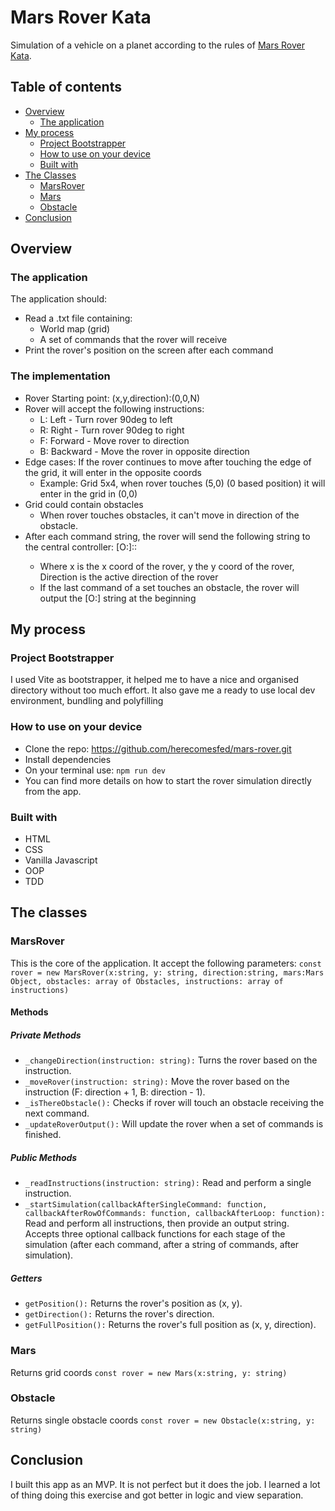 # Mars Rover Kata

Simulation of a vehicle on a planet according to the rules of [Mars Rover Kata](https://kata-log.rocks/mars-rover-kata).

## Table of contents

- [Overview](#overview)
  - [The application](#the-application)
- [My process](#my-process)
  - [Project Bootstrapper](#project-bootstrapper)
  - [How to use on your device](#how-to-use-on-your-device)
  - [Built with](#built-with)
- [The Classes](#the-classes)
  - [MarsRover](#MarsRover)
  - [Mars](#mars)
  - [Obstacle](#obstacle)
- [Conclusion](#conclusion)

## Overview

### The application

The application should:

- Read a .txt file containing:
  - World map (grid)
  - A set of commands that the rover will receive
- Print the rover's position on the screen after each command

### The implementation

- Rover Starting point: (x,y,direction):(0,0,N)
- Rover will accept the following instructions:
  - L: Left - Turn rover 90deg to left
  - R: Right - Turn rover 90deg to right
  - F: Forward - Move rover to direction
  - B: Backward - Move the rover in opposite direction
- Edge cases: If the rover continues to move after touching the edge of the grid, it will enter in the opposite coords
  - Example: Grid 5x4, when rover touches (5,0) (0 based position) it will enter in the grid in (0,0)
- Grid could contain obstacles
  - When rover touches obstacles, it can't move in direction of the obstacle.
- After each command string, the rover will send the following string to the central controller: [O:]<X>:<Y>:<Direction>
  - Where x is the x coord of the rover, y the y coord of the rover, Direction is the active direction of the rover
  - If the last command of a set touches an obstacle, the rover will output the [O:] string at the beginning

## My process

### Project Bootstrapper

I used Vite as bootstrapper, it helped me to have a nice and organised directory without too much effort. It also gave me a ready to use local dev environment, bundling and polyfilling

### How to use on your device

- Clone the repo: https://github.com/herecomesfed/mars-rover.git
- Install dependencies
- On your terminal use: `npm run dev`
- You can find more details on how to start the rover simulation directly from the app.

### Built with

- HTML
- CSS
- Vanilla Javascript
- OOP
- TDD

## The classes

### MarsRover

This is the core of the application. It accept the following parameters:
`const rover = new MarsRover(x:string, y: string, direction:string, mars:Mars Object, obstacles: array of Obstacles, instructions: array of instructions)`

#### Methods

##### Private Methods

- `_changeDirection(instruction: string):` Turns the rover based on the instruction.
- `_moveRover(instruction: string):` Move the rover based on the instruction (F: direction + 1, B: direction - 1).
- `_isThereObstacle():` Checks if rover will touch an obstacle receiving the next command.
- `_updateRoverOutput():` Will update the rover when a set of commands is finished.

##### Public Methods

- `_readInstructions(instruction: string):` Read and perform a single instruction.
- `_startSimulation(callbackAfterSingleCommand: function, callbackAfterRowOfCommands: function, callbackAfterLoop: function):` Read and perform all instructions, then provide an output string. Accepts three optional callback functions for each stage of the simulation (after each command, after a string of commands, after simulation).

##### Getters

- `getPosition():` Returns the rover's position as (x, y).
- `getDirection():` Returns the rover's direction.
- `getFullPosition():` Returns the rover's full position as (x, y, direction).

### Mars

Returns grid coords
`const rover = new Mars(x:string, y: string)`

### Obstacle

Returns single obstacle coords
`const rover = new Obstacle(x:string, y: string)`

## Conclusion

I built this app as an MVP. It is not perfect but it does the job. I learned a lot of thing doing this exercise and got better in logic and view separation.
